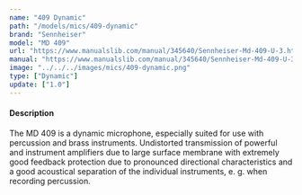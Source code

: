 ```yaml
---
name: "409 Dynamic"
path: "/models/mics/409-dynamic"
brand: "Sennheiser"
model: "MD 409"
url: "https://www.manualslib.com/manual/345640/Sennheiser-Md-409-U-3.html"
manual: "https://www.manualslib.com/manual/345640/Sennheiser-Md-409-U-3.html"
image: "../../../images/mics/409-dynamic.png"
type: ["Dynamic"]
update: ["1.0"]
---
```

#### Description
The MD 409 is a dynamic microphone, especially suited for use with percussion and brass instruments. Undistorted transmission of powerful and instrument amplifiers due to large surface membrane with extremely good feedback protection due to pronounced directional characteristics and a good acoustical separation of the individual instruments, e. g. when recording percussion.